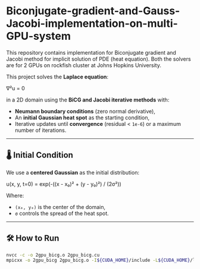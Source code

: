 # Biconjugate-gradient-and-Gauss-Jacobi-implementation-on-multi-GPU-system
This repository contains implementation for Biconjugate gradient and Jacobi method for implicit solution of PDE (heat equation). Both the solvers are for 2 GPUs on rockfish cluster at Johns Hopkins University.

This project solves the **Laplace equation**:

∇²u = 0

in a 2D domain using the **BiCG and Jacobi iterative methods** with:

- **Neumann boundary conditions** (zero normal derivative),
- An **initial Gaussian heat spot** as the starting condition,
- Iterative updates until **convergence** (residual < `1e-6`) or a maximum number of iterations.

---
## 🌡️ Initial Condition

We use a **centered Gaussian** as the initial distribution:

u(x, y, t=0) = exp(-((x - x₀)² + (y - y₀)²) / (2σ²))

Where:
- `(x₀, y₀)` is the center of the domain,
- `σ` controls the spread of the heat spot.

---
## 🛠️ How to Run

```bash
nvcc -c -o 2gpu_bicg.o 2gpu_bicg.cu
mpicxx -o 2gpu_bicg 2gpu_bicg.o -I${CUDA_HOME}/include -L${CUDA_HOME}/lib64 -lcudart -lmpi -lpmix
